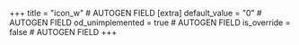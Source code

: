 +++
title = "icon_w" # AUTOGEN FIELD
[extra]
default_value = "0" # AUTOGEN FIELD
od_unimplemented = true # AUTOGEN FIELD
is_override = false # AUTOGEN FIELD
+++